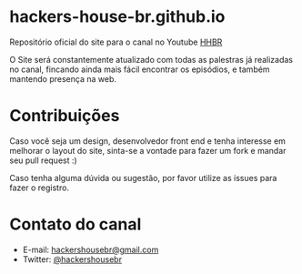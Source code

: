# hackers-house-br.github.io

Repositório oficial do site para o canal no Youtube [HHBR](https://www.youtube.com/channel/UCh1xOy7SP_KyRn4wTNVvFHw)

O Site será constantemente atualizado com todas as palestras já realizadas no canal, fincando ainda mais fácil encontrar os episódios, e também mantendo presença na web.

# Contribuições

Caso você seja um design, desenvolvedor front end e tenha interesse em melhorar o layout do site, sinta-se a vontade para fazer um fork e mandar seu pull request :)

Caso tenha alguma dúvida ou sugestão, por favor utilize as issues para fazer o registro.

# Contato do canal
 - E-mail: hackershousebr@gmail.com
 - Twitter: [@hackershousebr](twitter.com/hackershousebr)

